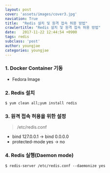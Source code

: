 ```yaml
---
layout: post
cover: 'assets/images/cover3.jpg'
naviation: True
title:  "Redis 설치 및 원격 접속 허용 방법"
crawlertitle: "Redis 설치 및 원격 접속 허용 방법"
date:   2017-11-22 12:44:54 +0900
tags: redis
subclass: 'post'
author: youngjae
categories: youngjae
---
```


### 1. Docker Container 기동
- Fedora Image

### 2. Redis 설치

```
$ yum clean all;yum install redis
```

### 3. 원격 접속 허용을 위한 설정
>/etc/redis.conf
- bind 127.0.0.1 -> bind 0.0.0.0
- protected-mode yes -> no

### 4. Redis 실행(Daemon mode)
~~~
$ redis-server /etc/redis.conf --daemonize yes
~~~

